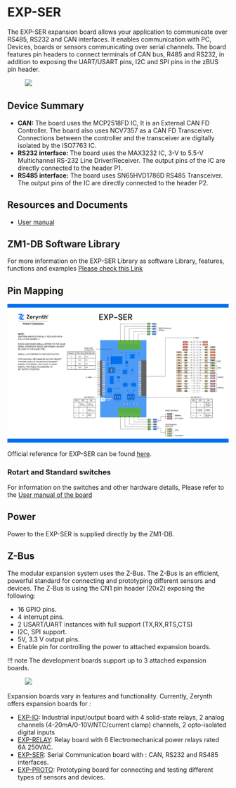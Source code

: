 # **EXP-SER**

The EXP-SER expansion board allows your application to communicate over RS485, RS232 and CAN interfaces. It enables communication with PC, Devices, boards or sensors communicating over serial channels.
The board features pin headers to connect terminals of CAN bus, R485 and RS232, in addition to exposing the UART/USART pins, I2C and SPI pins in the zBUS pin header.

<figure>
  <a data-fancybox="gallery" href="../img/EXP-SER-front.png">
  <img src="../img/EXP-SER-front.png"width="300"/>
  </a>
</figure>

## **Device Summary**

* **CAN:** The board uses the MCP2518FD IC, It is an External CAN FD Controller.
The board also uses NCV7357 as a CAN FD Transceiver.
Connections between the controller and the transceiver are digitally isolated by the ISO7763 IC.
* **RS232 interface:** The board uses the MAX3232 IC, 3-V to 5.5-V Multichannel RS-232 Line Driver/Receiver. The output pins of the IC are directly connected to the header P1.
* **RS485 interface:** The board uses SN65HVD1786D RS485 Transceiver. The output pins of the IC are directly connected to the header P2.

## **Resources and Documents**

-   [User manual](https://www.zerynth.com/download/13895/)

## ZM1-DB Software Library

For more information on the EXP-SER Library as software Library, features, functions and examples
[Please check this Link](../../reference/reference/bsp/zm1_db/)

## **Pin Mapping**

![](img/EXP-SER_pin.jpg)

Official reference for EXP-SER can be found  [here](https://www.zerynth.com/4zeroplatform/).



### **Rotart and Standard switches**

For information on the switches and other hardware details, Please refer to the [User manual of the board](#resources-and-documents)

## **Power**

Power to the EXP-SER is supplied directly by the ZM1-DB.

## **Z-Bus**

The modular expansion system uses the Z-Bus. The Z-Bus is an efficient, powerful standard for connecting and prototyping different sensors and devices.
The Z-Bus is using the CN1 pin header (20x2) exposing the following:

* 16 GPIO pins.
* 4 interrupt pins.
* 2 USART/UART instances with full support (TX,RX,RTS,CTS)
* I2C, SPI support.
* 5V, 3.3 V output pins.
* Enable pin for controlling the power to attached expansion boards.

!!! note 
    The development boards support up to 3 attached expansion boards.


<figure>
  <a data-fancybox="gallery" href="../img/Boards.jpg">
  <img src="../img/Boards.jpg"width="300"/>
  </a>
</figure>

Expansion boards vary in features and functionality. Currently, Zerynth offers expansion boards for :

* [EXP-IO](EXP-IO.md): Industrial input/output board with 4 solid-state relays, 2 analog channels (4-20mA/0-10V/NTC/current clamp) channels, 2 opto-isolated digital inputs
* [EXP-RELAY](EXP-RELAY.md): Relay board with 6 Electromechanical power relays rated 6A 250VAC.
* [EXP-SER](EXP-SER.md): Serial Communication board with : CAN, RS232 and RS485  interfaces.
* [EXP-PROTO](EXP-PROTO.md): Prototyping board for connecting and testing different types of sensors and devices.
